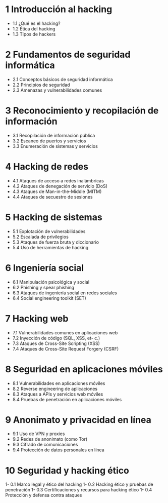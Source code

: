 # 1 Introducción al hacking
- 1.1 ¿Qué es el hacking?
- 1.2 Ética del hacking
- 1.3 Tipos de hackers

# 2 Fundamentos de seguridad informática
- 2.1 Conceptos básicos de seguridad informática
- 2.2 Principios de seguridad
- 2.3 Amenazas y vulnerabilidades comunes

# 3 Reconocimiento y recopilación de información
- 3.1 Recopilación de información pública
- 3.2 Escaneo de puertos y servicios
- 3.3 Enumeración de sistemas y servicios

# 4 Hacking de redes
- 4.1 Ataques de acceso a redes inalámbricas
- 4.2 Ataques de denegación de servicio (DoS)
- 4.3 Ataques de Man-in-the-Middle (MITM)
- 4.4 Ataques de secuestro de sesiones

# 5 Hacking de sistemas
- 5.1 Explotación de vulnerabilidades
- 5.2 Escalada de privilegios
- 5.3 Ataques de fuerza bruta y diccionario
- 5.4 Uso de herramientas de hacking

# 6 Ingeniería social
- 6.1 Manipulación psicológica y social
- 6.2 Phishing y spear phishing
- 6.3 Ataques de ingeniería social en redes sociales
- 6.4 Social engineering toolkit (SET)

# 7 Hacking web
- 7.1 Vulnerabilidades comunes en aplicaciones web
- 7.2 Inyección de código (SQL, XSS, et- c.)
- 7.3 Ataques de Cross-Site Scripting (XSS)
- 7.4 Ataques de Cross-Site Request Forgery (CSRF)

# 8 Seguridad en aplicaciones móviles
- 8.1 Vulnerabilidades en aplicaciones móviles
- 8.2 Reverse engineering de aplicaciones
- 8.3 Ataques a APIs y servicios web móviles
- 8.4 Pruebas de penetración en aplicaciones móviles

# 9 Anonimato y privacidad en línea
- 9.1 Uso de VPN y proxies
- 9.2 Redes de anonimato (como Tor)
- 9.3 Cifrado de comunicaciones
- 9.4 Protección de datos personales en línea

# 10 Seguridad y hacking ético
 1- 0.1 Marco legal y ético del hacking
 1- 0.2 Hacking ético y pruebas de penetración
 1- 0.3 Certificaciones y recursos para hacking ético
 1- 0.4 Protección y defensa contra ataques
